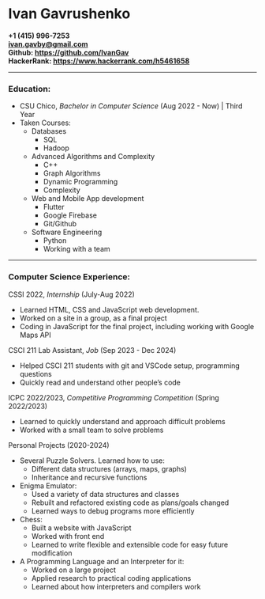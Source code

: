 # Ivan Gavrushenko
**+1 (415) 996-7253**  
**<ivan.gavby@gmail.com>**  
**Github: <https://github.com/IvanGav>**  
**HackerRank: <https://www.hackerrank.com/h5461658>**

***

### Education:
- CSU Chico, *Bachelor in Computer Science* (Aug 2022 - Now) \| Third Year
- Taken Courses:
  - Databases
    - SQL
    - Hadoop
  - Advanced Algorithms and Complexity
    - C++
    - Graph Algorithms
    - Dynamic Programming
    - Complexity
  - Web and Mobile App development
    - Flutter
    - Google Firebase
    - Git/Github
  - Software Engineering
    - Python
    - Working with a team

***

### Computer Science Experience:
CSSI 2022, *Internship* (July-Aug 2022)
- Learned HTML, CSS and JavaScript web development.
- Worked on a site in a group, as a final project
- Coding in JavaScript for the final project, including working with Google Maps API

CSCI 211 Lab Assistant, *Job* (Sep 2023 - Dec 2024)
- Helped CSCI 211 students with git and VSCode setup, programming questions
- Quickly read and understand other people’s code

ICPC 2022/2023, *Competitive Programming Competition* (Spring 2022/2023)
- Learned to quickly understand and approach difficult problems
- Worked with a small team to solve problems

Personal Projects (2020-2024)
- Several Puzzle Solvers. Learned how to use:
  - Different data structures (arrays, maps, graphs)
  - Inheritance and recursive functions
- Enigma Emulator:  
  - Used a variety of data structures and classes
  - Rebuilt and refactored existing code as plans/goals changed
  - Learned ways to debug programs more efficiently
- Chess:
  - Built a website with JavaScript
  - Worked with front end
  - Learned to write flexible and extensible code for easy future modification
- A Programming Language and an Interpreter for it:  
  - Worked on a large project
  - Applied research to practical coding applications
  - Learned about how interpreters and compilers work

